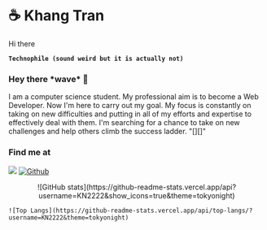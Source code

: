 # ☕ Khang Tran

Hi there

**`Technophile (sound weird but it is actually not) `**

### Hey there \*wave\* 👋

I am a computer science student. My professional aim is to become a Web Developer. Now I'm here to carry out my goal. My focus is constantly on taking on new difficulties and putting in all of my efforts and expertise to effectively deal with them. I'm searching for a chance to take on new challenges and help others climb the success ladder. "[][]"

### Find me at

<p align="center">

</p>

![](https://visitor-badge.laobi.icu/badge?page_id=KN2222.KN2222)
[![Github](https://img.shields.io/github/followers/KN2222?label=Follow&style=for-the-badge&logo=appveyor)](https://github.com/KN2222)



<p align="center">
    ![GitHub stats](https://github-readme-stats.vercel.app/api?username=KN2222&show_icons=true&theme=tokyonight)

    ![Top Langs](https://github-readme-stats.vercel.app/api/top-langs/?username=KN2222&theme=tokyonight)
</p>
